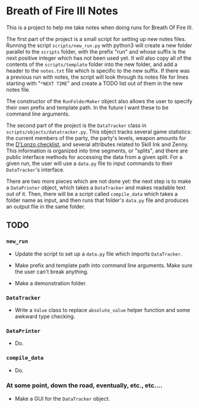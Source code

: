 # Breath of Fire III Notes

This is a project to help me take notes when doing runs for Breath Of Fire III.

The first part of the project is a small script for setting up new notes files. 
Running the script `scripts/new_run.py` with python3 will create a new folder 
parallel to the `scripts` folder, with the prefix "run" and whose suffix is the 
next positive integer which has not been used yet. It will also copy all of the
contents of the `scripts/template` folder into the new folder, and add a header
to the `notes.txt` file which is specific to the new suffix. If there was a
previous run with notes, the script will look through its notes file for lines
starting with "`*NEXT TIME`" and create a TODO list out of them in the new notes
file.  

The constructor of the `RunFolderMaker` object also allows the user to specify
their own prefix and template path. In the future I want these to be command
line arguments.

The second part of the project is the `DataTracker` class in 
`scripts/objects/datatracker.py`. This object tracks several game statistics: 
the current members of the party, the party's levels, weapon amounts for the 
[D'Lonzo checklist](https://bof.fandom.com/wiki/D%27Lonzo), and several attributes
related to Skill Ink and Zenny. This information is organized into time segments, 
or "splits", and there are public interface methods for accessing the data from 
a given split. For a given run, the user will use a `data.py` file to input 
commands to their `DataTracker`'s interface.

There are two more pieces which are not done yet: the next step is to make a 
`DataPrinter` object, which takes a `DataTracker` and makes readable text out 
of it. Then, there will be a script called `compile_data` which takes a folder 
name as input, and then runs that folder's `data.py` file and produces an output
file in the same folder.

## TODO

### `new_run`

- Update the script to set up a `data.py` file which imports `DataTracker`.

- Make prefix and template path into command line arguments. Make sure the user 
can't break anything.

- Make a demonstration folder.

### `DataTracker`

- Write a `Value` class to replace `absolute_value` helper function and some 
awkward type checking.

### `DataPrinter`

- Do.

### `compile_data`

- Do.

### At some point, down the road, eventually, etc., etc....

- Make a GUI for the `DataTracker` object.